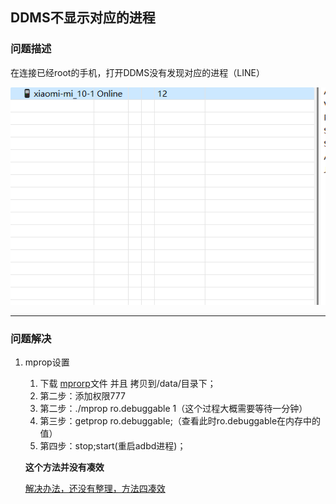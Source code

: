 ## DDMS不显示对应的进程

### 问题描述

在连接已经root的手机，打开DDMS没有发现对应的进程（LINE）

![20](media/20.png)

---

### 问题解决

1. mprop设置
   1. 下载 [mprorp](https://github.com/wpvsyou/mprop)文件 并且 拷贝到/data/目录下；
   2. 第二步：添加权限777
   3. 第二步：./mprop ro.debuggable 1（这个过程大概需要等待一分钟）
   4. 第三步：getprop ro.debuggable;（查看此时ro.debuggable在内存中的值）
   5. 第四步：stop;start(重启adbd进程)；
   
   **这个方法并没有凑效**
   
   [解决办法，还没有整理，方法四凑效](http://blog.wen2go.site/2022/04/02/20220402/)